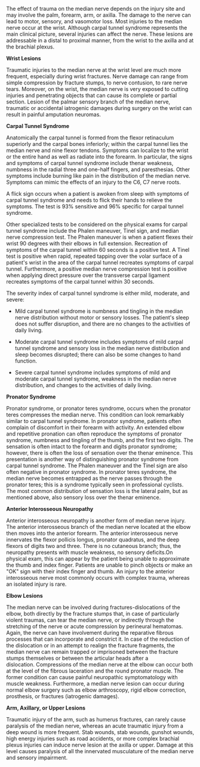 The effect of trauma on the median nerve depends on the injury site and may involve the palm, forearm, arm, or axilla. The damage to the nerve can lead to motor, sensory, and vasomotor loss. Most injuries to the median nerve occur at the wrist. Although carpal tunnel syndrome represents the main clinical picture, several injuries can affect the nerve. These lesions are addressable in a distal to proximal manner, from the wrist to the axilla and at the brachial plexus.

**Wrist Lesions**

Traumatic injuries to the median nerve at the wrist level are much more frequent, especially during wrist fractures. Nerve damage can range from simple compression by fracture stumps, to nerve contusion, to rare nerve tears. Moreover, on the wrist, the median nerve is very exposed to cutting injuries and penetrating objects that can cause its complete or partial section. Lesion of the palmar sensory branch of the median nerve, traumatic or accidental iatrogenic damages during surgery on the wrist can result in painful amputation neuromas.

**Carpal Tunnel Syndrome**

Anatomically the carpal tunnel is formed from the flexor retinaculum superiorly and the carpal bones inferiorly; within the carpal tunnel lies the median nerve and nine flexor tendons. Symptoms can localize to the wrist or the entire hand as well as radiate into the forearm. In particular, the signs and symptoms of carpal tunnel syndrome include thenar weakness, numbness in the radial three and one-half fingers, and paresthesias. Other symptoms include burning like pain in the distribution of the median nerve. Symptoms can mimic the effects of an injury to the C6, C7 nerve roots.

A flick sign occurs when a patient is awoken from sleep with symptoms of carpal tunnel syndrome and needs to flick their hands to relieve the symptoms. The test is 93% sensitive and 96% specific for carpal tunnel syndrome.

Other specialized tests to be considered on the physical exams for carpal tunnel syndrome include the Phalen maneuver, Tinel sign, and median nerve compression test. The Phalen maneuver is when a patient flexes their wrist 90 degrees with their elbows in full extension. Recreation of symptoms of the carpal tunnel within 60 seconds is a positive test. A Tinel test is positive when rapid, repeated tapping over the volar surface of a patient's wrist in the area of the carpal tunnel recreates symptoms of carpal tunnel. Furthermore, a positive median nerve compression test is positive when applying direct pressure over the transverse carpal ligament recreates symptoms of the carpal tunnel within 30 seconds.

The severity index of carpal tunnel syndrome is either mild, moderate, and severe:

- Mild carpal tunnel syndrome is numbness and tingling in the median nerve distribution without motor or sensory losses. The patient's sleep does not suffer disruption, and there are no changes to the activities of daily living.

- Moderate carpal tunnel syndrome includes symptoms of mild carpal tunnel syndrome and sensory loss in the median nerve distribution and sleep becomes disrupted; there can also be some changes to hand function.

- Severe carpal tunnel syndrome includes symptoms of mild and moderate carpal tunnel syndrome, weakness in the median nerve distribution, and changes to the activities of daily living.

**Pronator Syndrome**

Pronator syndrome, or pronator teres syndrome, occurs when the pronator teres compresses the median nerve. This condition can look remarkably similar to carpal tunnel syndrome. In pronator syndrome, patients often complain of discomfort in their forearm with activity. An extended elbow and repetitive pronation can often reproduce the symptoms of pronator syndrome, numbness and tingling of the thumb, and the first two digits. The sensation is often intact to the forearm and digits pronator syndrome; however, there is often the loss of sensation over the thenar eminence. This presentation is another way of distinguishing pronator syndrome from carpal tunnel syndrome. The Phalen maneuver and the Tinel sign are also often negative in pronator syndrome. In pronator teres syndrome, the median nerve becomes entrapped as the nerve passes through the pronator teres; this is a syndrome typically seen in professional cyclists. The most common distribution of sensation loss is the lateral palm, but as mentioned above, also sensory loss over the thenar eminence.

**Anterior Interosseous Neuropathy**

Anterior interosseous neuropathy is another form of median nerve injury. The anterior interosseous branch of the median nerve located at the elbow then moves into the anterior forearm. The anterior interosseous nerve innervates the flexor pollicis longus, pronator quadratus, and the deep flexors of digits two and three. There is no cutaneous branch; thus, the neuropathy presents with muscle weakness, no sensory deficits.On physical exam, this can appear by the patient being unable to approximate the thumb and index finger. Patients are unable to pinch objects or make an "OK" sign with their index finger and thumb. An injury to the anterior interosseous nerve most commonly occurs with complex trauma, whereas an isolated injury is rare.

**Elbow Lesions**

The median nerve can be involved during fractures-dislocations of the elbow, both directly by the fracture stumps that, in case of particularly violent traumas, can tear the median nerve, or indirectly through the stretching of the nerve or acute compression by perineural hematomas. Again, the nerve can have involvement during the reparative fibrous processes that can incorporate and constrict it. In case of the reduction of the dislocation or in an attempt to realign the fracture fragments, the median nerve can remain trapped or imprisoned between the fracture stumps themselves or between the articular heads after a dislocation. Compressions of the median nerve at the elbow can occur both at the level of the fibrous laceration and the round pronator muscle. The former condition can cause painful neuropathic symptomatology with muscle weakness. Furthermore, a median nerve lesion can occur during normal elbow surgery such as elbow arthroscopy, rigid elbow correction, prosthesis, or fractures (iatrogenic damages).

**Arm, Axillary, or Upper Lesions**

Traumatic injury of the arm, such as humerus fractures, can rarely cause paralysis of the median nerve, whereas an acute traumatic injury from a deep wound is more frequent. Stab wounds, stab wounds, gunshot wounds, high energy injuries such as road accidents, or more complex brachial plexus injuries can induce nerve lesion at the axilla or upper. Damage at this level causes paralysis of all the innervated musculature of the median nerve and sensory impairment.